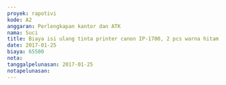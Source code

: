 ```yaml
---
proyek: rapotivi
kode: A2
anggaran: Perlengkapan kantor dan ATK
nama: Suci
title: Biaya isi ulang tinta printer canon IP-1700, 2 pcs warna hitam
date: 2017-01-25
biaya: 65500
nota:
tanggalpelunasan: 2017-01-25
notapelunasan:
---
```


